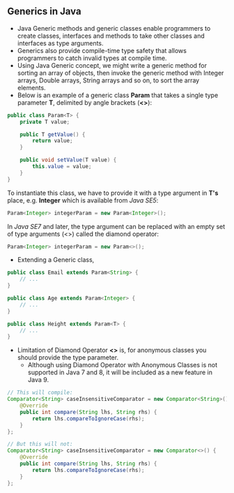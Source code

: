 ## Generics in Java

- Java Generic methods and generic classes enable programmers to create classes, interfaces and methods to take other classes and interfaces as type arguments.
- Generics also provide compile-time type safety that allows programmers to catch invalid types at compile time.
- Using Java Generic concept, we might write a generic method for sorting an array of objects, then invoke the generic method with Integer arrays, Double arrays, String arrays and so on, to sort the array elements.
- Below is an example of a generic class **Param** that takes a single type parameter **T**, delimited by angle brackets (**<>**):

```java
public class Param<T> {
    private T value;

    public T getValue() {
        return value;
    }

    public void setValue(T value) {
        this.value = value;
    }
}
```

To instantiate this class, we have to provide it with a type argument in **T's** place, e.g. **Integer** which is available from _Java SE5_:

```java
Param<Integer> integerParam = new Param<Integer>();
```

In _Java SE7_ and later, the type argument can be replaced with an empty set of type arguments (<>) called the diamond operator:
```java
Param<Integer> integerParam = new Param<>();
```

- Extending a Generic class,
```java
public class Email extends Param<String> {
    // ...
}

public class Age extends Param<Integer> {
    // ...
}

public class Height extends Param<T> {
    // ...
}
```
- Limitation of Diamond Operator **<>**  is, for anonymous classes you should provide the type parameter.
    * Although using Diamond Operator with Anonymous Classes is not supported in Java 7 and 8, it will be included as a new feature in Java 9. 
```java
// This will compile:
Comparator<String> caseInsensitiveComparator = new Comparator<String>() {
    @Override
    public int compare(String lhs, String rhs) {
        return lhs.compareToIgnoreCase(rhs);
    }
};

// But this will not:
Comparator<String> caseInsensitiveComparator = new Comparator<>() {
    @Override
    public int compare(String lhs, String rhs) {
        return lhs.compareToIgnoreCase(rhs);
    }
};
```